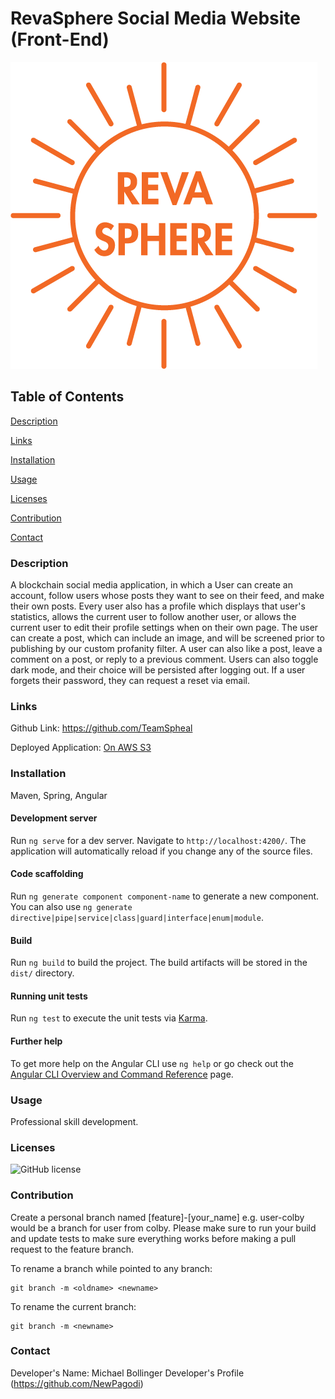 # RevaSphere Social Media Website (Front-End)
![RevaSphere Logo](src/assets/images/revasphere-logo-orange.png)

## Table of Contents

[Description](#description)

[Links](#links)

[Installation](#installation)

[Usage](#usage)

[Licenses](#licenses)

[Contribution](#contribution)

[Contact](#contact)

### Description
A blockchain social media application, in which a User can create an account, follow users whose posts they want to see on their feed, and make their own posts. Every user also has a profile which displays that user's statistics, allows the current user to follow another user, or allows the current user to edit their profile settings when on their own page. The user can create a post, which can include an image, and will be screened prior to publishing by our custom profanity filter. A user can also like a post, leave a comment on a post, or reply to a previous comment. Users can also toggle dark mode, and their choice will be persisted after logging out. If a user forgets their password, they can request a reset via email.

### Links
Github Link: https://github.com/TeamSpheal

Deployed Application: [On AWS S3](http://p3-spheal-fe.s3-website.us-east-2.amazonaws.com/)

### Installation
Maven, Spring, Angular

#### Development server

Run `ng serve` for a dev server. Navigate to `http://localhost:4200/`. The application will automatically reload if you change any of the source files.

#### Code scaffolding

Run `ng generate component component-name` to generate a new component. You can also use `ng generate directive|pipe|service|class|guard|interface|enum|module`.

#### Build

Run `ng build` to build the project. The build artifacts will be stored in the `dist/` directory.

#### Running unit tests

Run `ng test` to execute the unit tests via [Karma](https://karma-runner.github.io).

#### Further help

To get more help on the Angular CLI use `ng help` or go check out the [Angular CLI Overview and Command Reference](https://angular.io/cli) page.

### Usage
Professional skill development.

### Licenses
![GitHub license](https://img.shields.io/badge/license-MIT-blue.svg)

### Contribution
Create a personal branch named [feature]-[your_name] e.g. user-colby would be a branch for user from colby. 
Please make sure to run your build and update tests to make sure everything works before making a pull request to the feature branch.

To rename a branch while pointed to any branch:
```
git branch -m <oldname> <newname>
```
To rename the current branch:
```
git branch -m <newname>
```

### Contact
Developer's Name: Michael Bollinger
Developer's Profile (https://github.com/NewPagodi)
